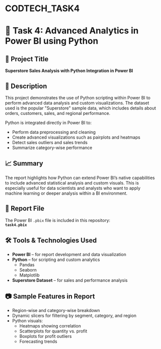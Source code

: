 # CODTECH_TASK4
# 🧠 Task 4: Advanced Analytics in Power BI using Python

## 📌 Project Title
**Superstore Sales Analysis with Python Integration in Power BI**

## 📄 Description
This project demonstrates the use of Python scripting within Power BI to perform advanced data analysis and custom visualizations. The dataset used is the popular "Superstore" sample data, which includes details about orders, customers, sales, and regional performance.

Python is integrated directly in Power BI to:
- Perform data preprocessing and cleaning
- Create advanced visualizations such as pairplots and heatmaps
- Detect sales outliers and sales trends
- Summarize category-wise performance

## 📈 Summary
The report highlights how Python can extend Power BI’s native capabilities to include advanced statistical analysis and custom visuals. This is especially useful for data scientists and analysts who want to apply machine learning or deeper analysis within a BI environment.

## 🔗 Report File
The Power BI `.pbix` file is included in this repository:  
**`task4.pbix`**

## 🛠️ Tools & Technologies Used
- **Power BI** – for report development and data visualization
- **Python** – for scripting and custom analytics
  - Pandas
  - Seaborn
  - Matplotlib
- **Superstore Dataset** – for sales and performance analysis


## 📷 Sample Features in Report
- Region-wise and category-wise breakdown
- Dynamic slicers for filtering by segment, category, and region
- Python visuals:
  - Heatmaps showing correlation
  - Scatterplots for quantity vs. profit
  - Boxplots for profit outliers
  - Forecasting trends

